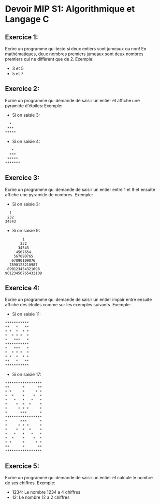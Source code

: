 # Devoir MIP S1: Algorithmique et Langage C

## Exercice 1:
Ecrire un programme qui teste si deux entiers sont jumeaux ou non!
En mathématiques, deux nombres premiers jumeaux sont deux nombres premiers qui ne diffèrent que de 2.
Exemple: 
- 3 et 5
- 5 et 7

## Exercice 2:
Ecrire un programme qui demande de saisir un entier et affiche une pyramide d'étoiles:
Exemple:
 - Si on saisie 3:
```
  *
 ***
*****
``` 
- Si on saisie 4:
``` 
   *
  ***
 *****
*******
``` 
## Exercice 3:
Ecrire un programme qui demande de saisir un entier entre 1 et 9 et ensuite
affiche une pyramide de nombres.
Exemple:
 - Si on saisie 3:
```
  1
 232
34543
``` 
- Si on saisie 9:
``` 
        1
       232
      34543
     4567654
    567898765
   67890109876
  7890123210987
 890123454321098
90123456765432109
``` 
## Exercice 4:
Ecrire un programme qui demande de saisir un entier impair entre ensuite
affiche des étoiles comme sur les exemples suivants.
Exemple:
 - Si on saisie 11:
```
***********
**   *   **
* *  *  * *
*  * * *  *
*   ***   *
***********
*   ***   *
*  * * *  *
* *  *  * *
**   *   **
***********
``` 
- Si on saisie 17:
``` 
*****************
**      *      **
* *     *     * *
*  *    *    *  *
*   *   *   *   *
*    *  *  *    *
*     * * *     *
*      ***      *
*****************
*      ***      *
*     * * *     *
*    *  *  *    *
*   *   *   *   *
*  *    *    *  *
* *     *     * *
**      *      **
*****************
``` 
## Exercice 5:
Ecrire un programme qui demande de saisir un entier et calcule le nombre de ses chiffres.
Exemple:
- 1234:
Le nombre 1234 a 4 chiffres
- 12:
Le nombre 12 a 2 chiffres
